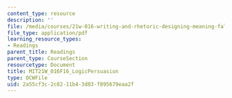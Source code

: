 ```yaml
---
content_type: resource
description: ''
file: /media/courses/21w-016-writing-and-rhetoric-designing-meaning-fall-2016/2a55cf3c2c8211b43d03f895679eaa2f_MIT21W_016F16_LogicPersuasion.pdf
file_type: application/pdf
learning_resource_types:
- Readings
parent_title: Readings
parent_type: CourseSection
resourcetype: Document
title: MIT21W_016F16_LogicPersuasion
type: OCWFile
uid: 2a55cf3c-2c82-11b4-3d03-f895679eaa2f
---
```

